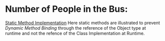 # Number of People in the Bus:

[Static Method Implementation](https://www.intertech.com/a-static-method-should-be-accessed-in-a-static-way/) Here static methods are illustrated to prevent *Dynamic Method Binding* through the reference of the Object type at runtime and not the refence of the Class Implementation at Runtime.
